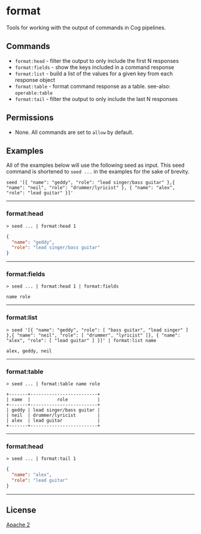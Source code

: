 # format

Tools for working with the output of commands in Cog pipelines.

## Commands

* `format:head` - filter the output to only include the first N responses
* `format:fields` - show the keys included in a command response
* `format:list` - build a list of the values for a given key from each response object
* `format:table` - format command response as a table. see-also: `operable:table`
* `format:tail` - filter the output to only include the last N responses

## Permissions

 * None. All commands are set to `allow` by default.

## Examples

All of the examples below will use the following seed as input. This seed command is shortened to `seed ...` in the examples for the sake of brevity.
```
seed '[{ "name": "geddy", "role": "lead singer/bass guitar" },{ "name": "neil", "role": "drummer/lyricist" }, { "name": "alex", "role": "lead guitar" }]'
```
-------------------------------------------------------------------------------
### format:head

```
> seed ... | format:head 1
```
```json
{
  "name": "geddy",
  "role": "lead singer/bass guitar"
}
```
-------------------------------------------------------------------------------
### format:fields
```
> seed ... | format:head 1 | format:fields
```
```
name role
```
-------------------------------------------------------------------------------
### format:list
```
> seed '[{ "name": "geddy", "role": [ "bass guitar", "lead singer" ] },{ "name": "neil", "role": [ "drummer", "lyricist" ]}, { "name": "alex", "role": [ "lead guitar" ] }]' | format:list name
```
```
alex, geddy, neil
```
-------------------------------------------------------------------------------
### format:table

```
> seed ... | format:table name role
```
```
+-------+-------------------------+
| name  |          role           |
+-------+-------------------------+
| geddy | lead singer/bass guitar |
| neil  | drummer/lyricist        |
| alex  | lead guitar             |
+-------+-------------------------+
```
-------------------------------------------------------------------------------
### format:head

```
> seed ... | format:tail 1
```
```json
{
  "name": "alex",
  "role": "lead guitar"
}
```
-------------------------------------------------------------------------------

## License

[Apache 2](https://github.com/cogcmd/format/blog/master/LICENSE)
